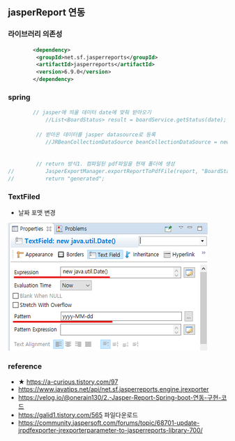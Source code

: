 ## jasperReport 연동

### 라이브러리 의존성
```xml
		<dependency>
		 <groupId>net.sf.jasperreports</groupId>
		 <artifactId>jasperreports</artifactId>
		 <version>6.9.0</version>
		</dependency>
```

### spring
```java
     	// jasper에 띄울 데이터 date에 맞춰 받아오기
			//List<BoardStatus> result = boardService.getStatus(date);
			
         // 받아온 데이터를 jasper datasource로 등록
			//JRBeanCollectionDataSource beanCollectionDataSource = new JRBeanCollectionDataSource(result);

         
         // return 방식1. 컴파일된 pdf파일을 현재 폴더에 생성
//			JasperExportManager.exportReportToPdfFile(report, "BoardStatus.pdf");
//			return "generated";
```
### TextFiled
- 날짜 포맷 변경  
<img src="./images/report_dateformat.png">


### reference
- ★ https://a-curious.tistory.com/97  
- https://www.javatips.net/api/net.sf.jasperreports.engine.jrexporter  
- https://velog.io/@onerain130/2.-Jasper-Report-Spring-boot-연동-구현-코드  
- https://galid1.tistory.com/565               파일다운로드  
- https://community.jaspersoft.com/forums/topic/68701-update-jrpdfexporter-jrexporterparameter-to-jasperreports-library-700/  

